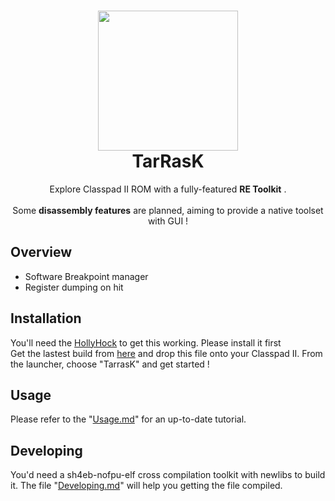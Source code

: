 <h1 align="center">
  <img src="" width="224px"/><!-- TODO: Cool Logo here !! --><br/>
  TarRasK
</h1>
<p align="center">Explore Classpad II ROM with a fully-featured <b>RE Toolkit</b> .<br/><br/>Some <b>disassembly features</b> are planned, aiming to provide a native toolset with GUI !</p>

## Overview
- Software Breakpoint manager
- Register dumping on hit

## Installation
You'll need the [HollyHock](https://classpaddev.github.io/) to get this working. Please install it first<br/>
Get the lastest build from [here](https://github.com/TheRainbowPhoenix/TarrasK/releases) and drop this file onto your Classpad II. 
From the launcher, choose "TarrasK" and get started !

## Usage
Please refer to the "[Usage.md](docs/Usage.md)" for an up-to-date tutorial.

## Developing
You'd need a sh4eb-nofpu-elf cross compilation toolkit with newlibs to build it.
The file "[Developing.md](docs/Developing.md)" will help you getting the file compiled.

